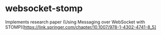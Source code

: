 # websocket-stomp

Implements research paper (Using Messaging over WebSocket with STOMP)[https://link.springer.com/chapter/10.1007/978-1-4302-4741-8_5]
